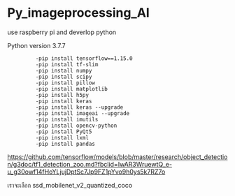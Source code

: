 # Py_imageprocessing_AI

use raspberry pi and deverlop python

Python version 3.7.7 

             -pip install tensorflow==1.15.0
             -pip install tf-slim
             -pip install numpy
             -pip install scipy
             -pip install pillow
             -pip install matplotlib
             -pip install h5py
             -pip install keras
             -pip install keras --upgrade
             -pip install imageai --upgrade
             -pip install imutils
             -pip install opencv-python
             -pip install PyQt5
             -pip install lxml
             -pip install pandas




https://github.com/tensorflow/models/blob/master/research/object_detection/g3doc/tf1_detection_zoo.md?fbclid=IwAR3WruewtQ_e-u_g30owf14fHoYLjujDptSc7Jp9FZ1pYvo9h0ys5k7RZ7o 

เราจะเลือก ssd_mobilenet_v2_quantized_coco 
